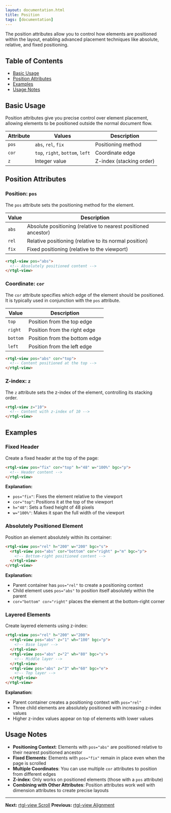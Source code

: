 ```yaml
---
layout: documentation.html
title: Position
tags: [documentation]
---
```


The position attributes allow you to control how elements are positioned within the layout, enabling advanced placement techniques like absolute, relative, and fixed positioning.

## Table of Contents

- [Basic Usage](#basic-usage)
- [Position Attributes](#position-attributes)
- [Examples](#examples)
- [Usage Notes](#usage-notes)

## Basic Usage

Position attributes give you precise control over element placement, allowing elements to be positioned outside the normal document flow.

| Attribute | Values | Description |
|-----------|--------|-------------|
| `pos` | `abs`, `rel`, `fix` | Positioning method |
| `cor` | `top`, `right`, `bottom`, `left` | Coordinate edge |
| `z` | Integer value | Z-index (stacking order) |

## Position Attributes

### Position: `pos`

The `pos` attribute sets the positioning method for the element.

| Value | Description |
|-------|-------------|
| `abs` | Absolute positioning (relative to nearest positioned ancestor) |
| `rel` | Relative positioning (relative to its normal position) |
| `fix` | Fixed positioning (relative to the viewport) |

```html
<rtgl-view pos="abs">
  <!-- Absolutely positioned content -->
</rtgl-view>
```

### Coordinate: `cor`

The `cor` attribute specifies which edge of the element should be positioned. It is typically used in conjunction with the `pos` attribute.

| Value | Description |
|-------|-------------|
| `top` | Position from the top edge |
| `right` | Position from the right edge |
| `bottom` | Position from the bottom edge |
| `left` | Position from the left edge |

```html
<rtgl-view pos="abs" cor="top">
  <!-- Content positioned at the top -->
</rtgl-view>
```

### Z-index: `z`

The `z` attribute sets the z-index of the element, controlling its stacking order.

```html
<rtgl-view z="10">
  <!-- Content with z-index of 10 -->
</rtgl-view>
```

## Examples

### Fixed Header

Create a fixed header at the top of the page:

```html
<rtgl-view pos="fix" cor="top" h="48" w="100%" bgc="p">
  <!-- Header content -->
</rtgl-view>
```

**Explanation:**
- `pos="fix"`: Fixes the element relative to the viewport
- `cor="top"`: Positions it at the top of the viewport
- `h="48"`: Sets a fixed height of 48 pixels
- `w="100%"`: Makes it span the full width of the viewport

### Absolutely Positioned Element

Position an element absolutely within its container:

```html
<rtgl-view pos="rel" h="200" w="200" bgc="s">
  <rtgl-view pos="abs" cor="bottom" cor="right" p="m" bgc="p">
    <!-- Bottom-right positioned content -->
  </rtgl-view>
</rtgl-view>
```

**Explanation:**
- Parent container has `pos="rel"` to create a positioning context
- Child element uses `pos="abs"` to position itself absolutely within the parent
- `cor="bottom" cor="right"` places the element at the bottom-right corner

### Layered Elements

Create layered elements using z-index:

```html
<rtgl-view pos="rel" h="200" w="200">
  <rtgl-view pos="abs" z="1" wh="100" bgc="p">
    <!-- Base layer -->
  </rtgl-view>
  <rtgl-view pos="abs" z="2" wh="80" bgc="s">
    <!-- Middle layer -->
  </rtgl-view>
  <rtgl-view pos="abs" z="3" wh="60" bgc="e">
    <!-- Top layer -->
  </rtgl-view>
</rtgl-view>
```

**Explanation:**
- Parent container creates a positioning context with `pos="rel"`
- Three child elements are absolutely positioned with increasing z-index values
- Higher z-index values appear on top of elements with lower values

## Usage Notes

- **Positioning Context**: Elements with `pos="abs"` are positioned relative to their nearest positioned ancestor
- **Fixed Elements**: Elements with `pos="fix"` remain in place even when the page is scrolled
- **Multiple Coordinates**: You can use multiple `cor` attributes to position from different edges
- **Z-index**: Only works on positioned elements (those with a `pos` attribute)
- **Combining with Other Attributes**: Position attributes work well with dimension attributes to create precise layouts

---

**Next:** [rtgl-view Scroll](/docs/rtgl-view/rtgl-view-scroll/)
**Previous:** [rtgl-view Alignment](/docs/rtgl-view/rtgl-view-align/)

